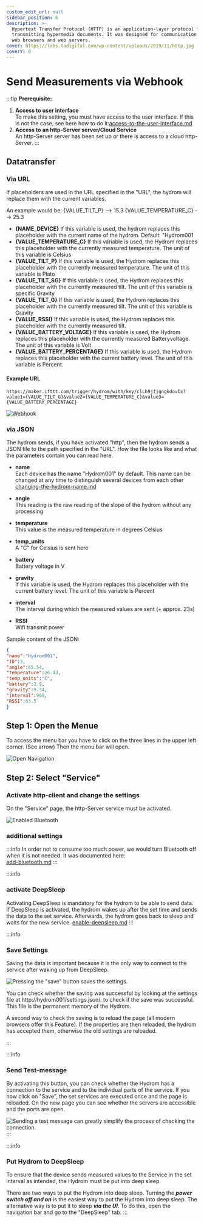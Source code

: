```yaml
---
custom_edit_url: null
sidebar_position: 6
description: >-
  Hypertext Transfer Protocol (HTTP) is an application-layer protocol for
  transmitting hypermedia documents. It was designed for communication between
  web browsers and web servers.
cover: https://labs.tadigital.com/wp-content/uploads/2019/11/http.jpg
coverY: 0
---
```


# Send Measurements via Webhook



:::tip
**Prerequisite:**

1. **Access to user interface**  
   To make this setting, you must have access to the user interface. If this is not the case, see here how to do it:[access-to-the-user-interface.md](../docs/Getting%20Started/establish-first-connection-to-the-hydrom/access-to-the-user-interface.mdx "mention")
2. **Access to an http-Server server/Cloud Service**  
   An http-Server server has been set up or there is access to a cloud http-Server.
:::

## Datatransfer

### Via URL

If placeholders are used in the URL specified in the "URL", the hydrom will replace them with the current variables.

An example would be: {VALUE\_TILT\_P} --> 15.3
{VALUE\_TEMPERATURE\_C} --> 25.3

* **{NAME\_DEVICE}** If this variable is used, the hydrom replaces this placeholder with the current name of the hydrom. Default: "Hydrom001
* **{VALUE\_TEMPERATURE\_C}** If this variable is used, the Hydrom replaces this placeholder with the currently measured temperature. The unit of this variable is Celsius
* **{VALUE\_TILT\_P}** If this variable is used, the Hydrom replaces this placeholder with the currently measured temperature. The unit of this variable is Plato
* **{VALUE\_TILT\_SG}** If this variable is used, the Hydrom replaces this placeholder with the currently measured tilt. The unit of this variable is specific Gravity
* **{VALUE\_TILT\_G}** If this variable is used, the Hydrom replaces this placeholder with the currently measured tilt. The unit of this variable is Gravity
* **{VALUE\_RSSI}** If this variable is used, the Hydrom replaces this placeholder with the currently measured tilt.
* **{VALUE\_BATTERY\_VOLTAGE}** If this variable is used, the Hydrom replaces this placeholder with the currently measured Batteryvoltage. The unit of this variable is Volt
* **{VALUE\_BATTERY\_PERCENTAGE}** If this variable is used, the Hydrom replaces this placeholder with the current battery level. The unit of this variable is Percent.

#### Example URL

```url
https://maker.ifttt.com/trigger/hydrom/with/key/clLb9jfjgngkdovIx?value1={VALUE_TILT_G}&value2={VALUE_TEMPERATURE_C}&value3={VALUE_BATTERY_PERCENTAGE}
```

![Webhook](../../docs/Pics/English_Pic15.png)

### via JSON

The hydrom sends, if you have activated "http", then the hydrom sends a JSON file to the path specified in the "URL". 
How the file looks like and what the parameters contain you can read here.

* **name**  
  Each device has the name "Hydrom001" by default. This name can be changed at any time to distinguish several devices from each other  
  [changing-the-hydrom-name.md](../other-settings/changing-the-hydrom-name.md "mention")

* **angle**  
  This reading is the raw reading of the slope of the hydrom without any processing  

* **temperature**  
  This value is the measured temperature in degrees Celsius  

* **temp\_units**  
  A "C" for Celsius is sent here  

* **battery**  
  Battery voltage in V

* **gravity**  
  If this variable is used, the Hydrom replaces this placeholder with the current battery level. The unit of this variable is Percent

* **interval**  
  The interval during which the measured values are sent (+ approx. 23s)  

* **RSSI**  
  Wifi transmit power



Sample content of the JSON:

```json
{
"name":"Hydrom001",
"ID":3,
"angle":65.54,
"temperature":26.43,
"temp_units":"C",
"battery":3.9,
"gravity":9.34,
"interval":900,
"RSSI":63.5
}
```

## Step 1: Open the Menue

To access the menu bar you have to click on the three lines in the upper left corner. (See arrow)
Then the menu bar will open.

![Open Navigation](../../docs/Pics/English_Pic5.png)

## Step 2: Select "Service" 

### Activate http-client and change the settings

On the "Service" page, the http-Server service must be activated.

![Enabled Bluetooth](../../docs/Pics/English_Pic15.png)

### additional settings

:::info
In order not to consume too much power, we would turn Bluetooth off when it is not needed. It was documented here:  
[add-bluetooth.md](../add-bluetooth.md)
:::



:::info
### activate DeepSleep

Activating DeepSleep is mandatory for the hydrom to be able to send data. If DeepSleep is activated, the hydrom wakes up after the set time and sends the data to the set service. Afterwards, the hydrom goes back to sleep and waits for the new service.
[enable-deepsleep.md](../other-settings/enable-deepsleep.md)
:::


:::info
### Save Settings

Saving the data is important because it is the only way to connect to the service after waking up from DeepSleep.

![Pressing the "save" button saves the settings.](../../docs/Pics/English_Pic6.png)

You can check whether the saving was successful by looking at the settings file at http://hydrom001/settings.json/. to check if the save was successful. This file is the permanent memory of the Hydrom.

A second way to check the saving is to reload the page (all modern browsers offer this Feature). If the properties are then reloaded, the hydrom has accepted them, otherwise the old settings are reloaded.

:::

:::info
### Send Test-message

By activating this button, you can check whether the Hydrom has a connection to the service and to the individual parts of the service. If you now click on "Save", the set services are executed once and the page is reloaded. On the new page you can see whether the servers are accessible and the ports are open.

![Sending a test message can greatly simplify the process of checking the connection.](../../docs/Pics/English_Pic7.png)
:::

:::info
### Put Hydrom to DeepSleep

To ensure that the device sends measured values to the Service in the set interval as intended, the Hydrom must be put into deep sleep.

There are two ways to put the Hydrom into deep sleep.
Turning the ***power switch off and on***  is the easiest way to put the Hydrom into deep sleep.
The alternative way is to put it to sleep ***via the UI***.
To do this, open the navigation bar and go to the "DeepSleep" tab.
:::



